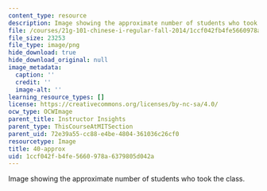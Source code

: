 ```yaml
---
content_type: resource
description: Image showing the approximate number of students who took the class.
file: /courses/21g-101-chinese-i-regular-fall-2014/1ccf042fb4fe5660978a6379805d042a_40-approx.png
file_size: 23253
file_type: image/png
hide_download: true
hide_download_original: null
image_metadata:
  caption: ''
  credit: ''
  image-alt: ''
learning_resource_types: []
license: https://creativecommons.org/licenses/by-nc-sa/4.0/
ocw_type: OCWImage
parent_title: Instructor Insights
parent_type: ThisCourseAtMITSection
parent_uid: 72e39a55-cc88-e4be-4804-361036c26cf0
resourcetype: Image
title: 40-approx
uid: 1ccf042f-b4fe-5660-978a-6379805d042a
---
```

Image showing the approximate number of students who took the class.